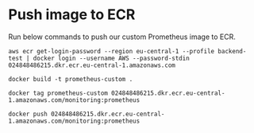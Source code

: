 # Push image to ECR
Run below commands to push our custom Prometheus image to ECR.
```
aws ecr get-login-password --region eu-central-1 --profile backend-test | docker login --username AWS --password-stdin 024848486215.dkr.ecr.eu-central-1.amazonaws.com
```

```
docker build -t prometheus-custom .
```

```
docker tag prometheus-custom 024848486215.dkr.ecr.eu-central-1.amazonaws.com/monitoring:prometheus
```

```
docker push 024848486215.dkr.ecr.eu-central-1.amazonaws.com/monitoring:prometheus
```